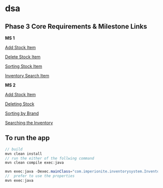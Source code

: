 # dsa

## Phase 3 Core Requirements & Milestone Links

**MS 1**

[Add Stock Item](https://github.com/imperionite/dsa/blob/p1/add-new-stock/src/main/java/com/imperionite/inventorysystem/InventorySystem.java)

[Delete Stock Item](https://github.com/imperionite/dsa/blob/p1/deleting-stock-item/src/main/java/com/imperionite/inventorysystem/InventorySystem.java)

[Sorting Stock Item](https://github.com/imperionite/dsa/blob/p1/sorting-stock/src/main/java/com/imperionite/inventorysystem/InventorySystem.java)

[Inventory Search Item](https://github.com/imperionite/dsa/blob/p1/inventory-search/src/main/java/com/imperionite/inventorysystem/InventorySystem.java)



**MS 2**

[Add Stock Item](https://github.com/imperionite/dsa/tree/p2/add-new-stockV2/src/main/java/com/imperionite/inventorysystem)

[Deleting Stock](https://github.com/imperionite/dsa/tree/p2/delete-stock/src/main/java/com/imperionite/inventorysystem)

[Sorting by Brand](https://github.com/imperionite/dsa/tree/p2/sorting-stock/src/main/java/com/imperionite/inventorysystem)

[Searching the Inventory](https://github.com/imperionite/dsa/tree/p2/inventory-search/src/main/java/com/imperionite/inventorysystem)


## To run the app

```java
// build
mvn clean install
// run the either of the follwing command
mvn clean compile exec:java

mvn exec:java -Dexec.mainClass="com.imperionite.inventorysystem.InventorySystem"
//  prefer to use the properties
mvn exec:java

```

